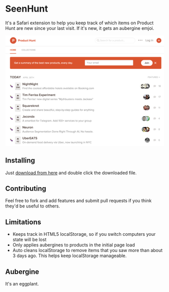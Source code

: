 # SeenHunt

It's a Safari extension to help you keep track of which items on Product Hunt are new since your last visit. If it's new, it gets an aubergine emjoi.


![Screenshot](screenshots/seenhunt.png "SeenHunt screenshot")


## Installing

Just [download from here](https://github.com/drcongo/seenhunt/blob/master/build/seenhunt.safariextz?raw=true) and double click the downloaded file.


## Contributing

Feel free to fork and add features and submit pull requests if you think they'd be useful to others.

## Limitations

- Keeps track in HTML5 localStorage, so if you switch computers your state will be lost
- Only applies aubergines to products in the initial page load
- Auto cleans localStorage to remove items that you saw more than about 3 days ago. This helps keep localStorage manageable.

## Aubergine

It's an eggplant.
